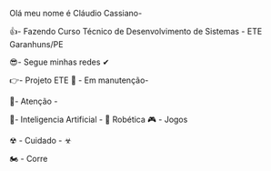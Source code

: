 Olá meu nome é Cláudio Cassiano- 

👍- Fazendo Curso Técnico de Desenvolvimento de Sistemas - ETE Garanhuns/PE

😎- Segue minhas redes ✔                

👉- Projeto ETE 🚧 - Em manutenção-

📢- Atenção - 

🤖- Inteligencia Artificial - 🦾 Robética 🎮 - Jogos

☢ - Cuidado - ☣ 

🏍 - Corre





